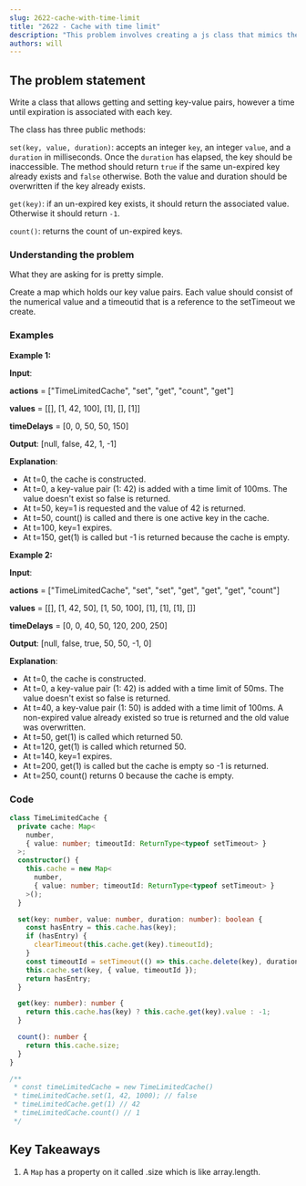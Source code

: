 ```yaml
---
slug: 2622-cache-with-time-limit
title: "2622 - Cache with time limit"
description: "This problem involves creating a js class that mimics the concept of a cache but with expiry periods on each entry."
authors: will
---
```


## The problem statement

Write a class that allows getting and setting key-value pairs, however a time until expiration is associated with each key.

The class has three public methods:

`set(key, value, duration)`: accepts an integer `key`, an integer `value`, and a `duration` in milliseconds. Once the `duration` has elapsed, the key should be inaccessible. The method should return `true` if the same un-expired key already exists and `false` otherwise. Both the value and duration should be overwritten if the key already exists.

`get(key)`: if an un-expired key exists, it should return the associated value. Otherwise it should return `-1`.

`count()`: returns the count of un-expired keys.

### Understanding the problem

What they are asking for is pretty simple.

Create a map which holds our key value pairs. Each value should consist of the numerical value and a timeoutid that is a reference to the setTimeout we create.

### Examples

**Example 1:**

**Input**:

**actions** = ["TimeLimitedCache", "set", "get", "count", "get"]

**values** = [[], [1, 42, 100], [1], [], [1]]

**timeDelays** = [0, 0, 50, 50, 150]

**Output**: [null, false, 42, 1, -1]

**Explanation**:

- At t=0, the cache is constructed.
- At t=0, a key-value pair (1: 42) is added with a time limit of 100ms. The value doesn't exist so false is returned.
- At t=50, key=1 is requested and the value of 42 is returned.
- At t=50, count() is called and there is one active key in the cache.
- At t=100, key=1 expires.
- At t=150, get(1) is called but -1 is returned because the cache is empty.

**Example 2:**

**Input**:

**actions** = ["TimeLimitedCache", "set", "set", "get", "get", "get", "count"]

**values** = [[], [1, 42, 50], [1, 50, 100], [1], [1], [1], []]

**timeDelays** = [0, 0, 40, 50, 120, 200, 250]

**Output**: [null, false, true, 50, 50, -1, 0]

**Explanation**:

- At t=0, the cache is constructed.
- At t=0, a key-value pair (1: 42) is added with a time limit of 50ms. The value doesn't exist so false is returned.
- At t=40, a key-value pair (1: 50) is added with a time limit of 100ms. A non-expired value already existed so true is returned and the old value was overwritten.
- At t=50, get(1) is called which returned 50.
- At t=120, get(1) is called which returned 50.
- At t=140, key=1 expires.
- At t=200, get(1) is called but the cache is empty so -1 is returned.
- At t=250, count() returns 0 because the cache is empty.

### Code

```ts
class TimeLimitedCache {
  private cache: Map<
    number,
    { value: number; timeoutId: ReturnType<typeof setTimeout> }
  >;
  constructor() {
    this.cache = new Map<
      number,
      { value: number; timeoutId: ReturnType<typeof setTimeout> }
    >();
  }

  set(key: number, value: number, duration: number): boolean {
    const hasEntry = this.cache.has(key);
    if (hasEntry) {
      clearTimeout(this.cache.get(key).timeoutId);
    }
    const timeoutId = setTimeout(() => this.cache.delete(key), duration);
    this.cache.set(key, { value, timeoutId });
    return hasEntry;
  }

  get(key: number): number {
    return this.cache.has(key) ? this.cache.get(key).value : -1;
  }

  count(): number {
    return this.cache.size;
  }
}

/**
 * const timeLimitedCache = new TimeLimitedCache()
 * timeLimitedCache.set(1, 42, 1000); // false
 * timeLimitedCache.get(1) // 42
 * timeLimitedCache.count() // 1
 */
```

## Key Takeaways

1. A `Map` has a property on it called .size which is like array.length.

